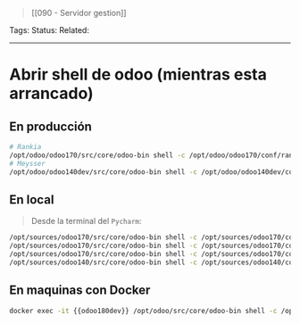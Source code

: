 > [[090  - Servidor gestion]]

Tags: 
Status: 
Related: 

___

# Abrir shell de odoo (mientras esta arrancado)

## En producción
```bash
# Rankia
/opt/odoo/odoo170/src/core/odoo-bin shell -c /opt/odoo/odoo170/conf/rankia.conf -d PRO --xmlrpc-port 9090
# Meysser
/opt/odoo/odoo140dev/src/core/odoo-bin shell -c /opt/odoo/odoo140dev/conf/odoo140dev.conf -d DEV --xmlrpc-port 9090
```

## En local

> Desde la terminal del `Pycharm`:

```sh
/opt/sources/odoo170/src/core/odoo-bin shell -c /opt/sources/odoo170/conf/aidimme.conf -d aidimme_221 --xmlrpc-port 9090
/opt/sources/odoo170/src/core/odoo-bin shell -c /opt/sources/odoo170/conf/hegoplac.conf -d HEGOPLAC_PRO --xmlrpc-port 9090
/opt/sources/odoo170/src/core/odoo-bin shell -c /opt/sources/odoo170/conf/palacio.conf -d PALACIO_17_PRO --xmlrpc-port 9090
/opt/sources/odoo140/src/core/odoo-bin shell -c /opt/sources/odoo140/conf/meysser.conf -d MEYSSER_PRO --xmlrpc-port 9090

```

## En maquinas con Docker

```sh
docker exec -it {{odoo180dev}} /opt/odoo/src/core/odoo-bin shell -c /opt/odoo/conf/odoo.conf -d DEV --xmlrpc-port 9090
```